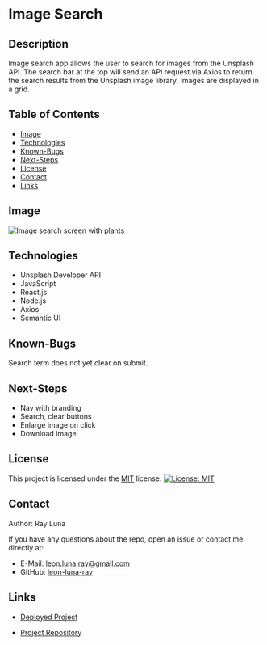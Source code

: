 # Image Search

## Description

Image search app allows the user to search for images from the Unsplash API. The search bar at the top will send an API request via Axios to return the search results from the Unsplash image library. Images are displayed in a grid.

## Table of Contents

- [Image](#image)
- [Technologies](#technologies)
- [Known-Bugs](#known-bugs)
- [Next-Steps](#next-steps)
- [License](#license)
- [Contact](#contact)
- [Links](#links)

## Image

![Image search screen with plants](./public/assets/img/image-search.png)

## Technologies

- Unsplash Developer API
- JavaScript
- React.js
- Node.js
- Axios
- Semantic UI

## Known-Bugs

Search term does not yet clear on submit.

## Next-Steps

- Nav with branding
- Search, clear buttons
- Enlarge image on click
- Download image

## License

This project is licensed under the [MIT](https://opensource.org/licenses/MIT) license.
[![License: MIT](https://img.shields.io/badge/License-MIT-yellow.svg)](https://opensource.org/licenses/MIT)

## Contact

Author: Ray Luna

If you have any questions about the repo, open an issue or contact me directly at:

- E-Mail: leon.luna.ray@gmail.com
- GitHub: [leon-luna-ray](https://github.com/leon-luna-ray)

## Links

- [Deployed Project](n/a)

- [Project Repository](https://github.com/leon-luna-ray/image-search)
